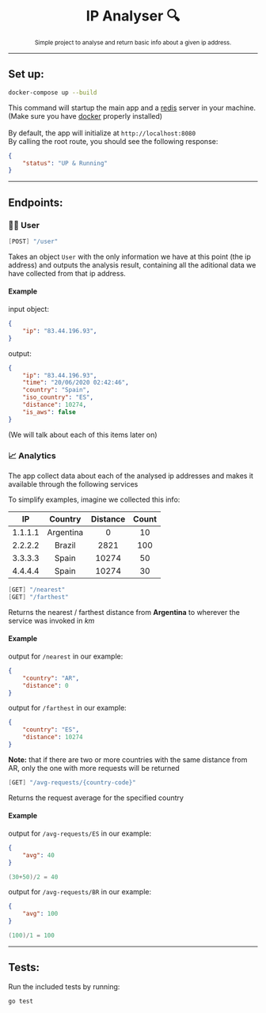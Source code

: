 <div align="center">
    <h1>IP Analyser 🔍</h1>
    <sub>Simple project to analyse and return basic info about a given ip address.</sub>
</div>

---
## Set up:
```bash
docker-compose up --build
```
This command will startup the main app and a [redis](https://redis.io/) server in your machine.<br />
(Make sure you have [docker](https://www.docker.com/) properly installed)<br />
<br />By default, the app will initialize at `http://localhost:8080`<br />
By calling the root route, you should see the following response:

```json
{
    "status": "UP & Running"
}
```

---
## Endpoints:

### 👨‍💻 User
```scala
[POST] "/user"
```
Takes an object `User` with the only information we have at this point (the ip address) and outputs the analysis result, containing all the aditional data we have collected from that ip address.

#### Example
input object:
```json
{
    "ip": "83.44.196.93",
}
```

output: 
```json
{
    "ip": "83.44.196.93",
    "time": "20/06/2020 02:42:46",
    "country": "Spain",
    "iso_country": "ES",
    "distance": 10274,
    "is_aws": false
}
```
(We will talk about each of this items later on)

### 📈 Analytics
The app collect data about each of the analysed ip addresses and makes it available through the following services<br />

To simplify examples, imagine we collected this info:

| IP | Country | Distance | Count |
| :---: | :---: | :---: | :---: |
| 1.1.1.1  | Argentina  | 0  | 10 |
| 2.2.2.2  | Brazil  | 2821  | 100 |
| 3.3.3.3  | Spain  | 10274  | 50 |
| 4.4.4.4  | Spain  | 10274  | 30 |

```scala
[GET] "/nearest"
[GET] "/farthest"
```
Returns the nearest / farthest distance from **Argentina** to wherever the service was invoked in *km* <br />

#### Example

output for `/nearest` in our example:
```json
{
    "country": "AR",
    "distance": 0
}
```
output for `/farthest` in our example:
```json
{
    "country": "ES",
    "distance": 10274
}
```
**Note:** that if there are two or more countries with the same distance from AR, only the one with more requests will be returned

```scala
[GET] "/avg-requests/{country-code}"
```
Returns the request average for the specified country

#### Example

output for `/avg-requests/ES` in our example:
```json
{
    "avg": 40
}
```
```go
(30+50)/2 = 40
```
output for `/avg-requests/BR` in our example:
```json
{
    "avg": 100
}
```
```go
(100)/1 = 100
```

---
## Tests:
Run the included tests by running:
```
go test
```
